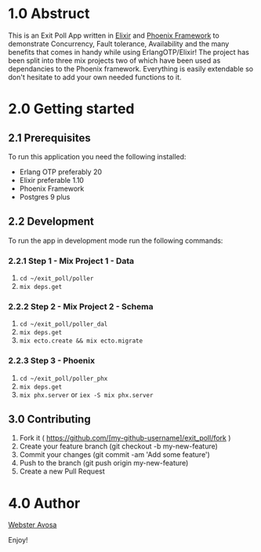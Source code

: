 # 1.0 Abstruct
This is an Exit Poll App written in [Elixir](https://elixir-lang.org/) and [Phoenix Framework](https://www.phoenixframework.org/) to demonstrate Concurrency, Fault tolerance, Availability and the many benefits that comes in handy while using ErlangOTP/Elixir!
The project has been split into three mix projects two of which have been used as dependancies to the Phoenix framework.
Everything is easily extendable so don't hesitate to add your own needed functions to it.

# 2.0 Getting started
## 2.1 Prerequisites 
To run this application you need the following installed:
  * Erlang OTP preferably 20
  * Elixir preferable 1.10
  * Phoenix Framework
  * Postgres 9 plus
  
## 2.2 Development 
To run the app in development mode run the following commands:
### 2.2.1 Step 1 - Mix Project 1 - Data 
1. ```cd ~/exit_poll/poller```
2. ```mix deps.get```

### 2.2.2 Step 2 - Mix Project 2 - Schema
1. ```cd ~/exit_poll/poller_dal```
2. ```mix deps.get```
3. ```mix ecto.create && mix ecto.migrate```

### 2.2.3 Step 3 - Phoenix 
1. ```cd ~/exit_poll/poller_phx```
2. ```mix deps.get```
3. ```mix phx.server``` or ```iex -S mix phx.server```


## 3.0 Contributing
1. Fork it ( https://github.com/[my-github-username]/exit_poll/fork )
2. Create your feature branch (git checkout -b my-new-feature)
3. Commit your changes (git commit -am 'Add some feature')
4. Push to the branch (git push origin my-new-feature)
5. Create a new Pull Request 

# 4.0 Author 
[Webster Avosa](https://github.com/avosa)


Enjoy!
